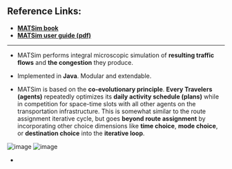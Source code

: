 ## Reference Links: 
 - [**MATSim book**](https://www.ubiquitypress.com/site/books/e/10.5334/baw/) 
 - [**MATSim user guide (pdf)**](http://ci.matsim.org:8080/job/MATSim-Book/ws/partOne-latest.pdf) 

________________________________________________

 - MATSim performs integral microscopic simulation of **resulting traffic flows** and **the congestion** they produce.  


 - Implemented in **Java**. Modular and extendable. 


 - MATSim is based on the **co-evolutionary principle**. **Every Travelers (agents)** repeatedly optimizes its **daily activity schedule (plans)** while in competition for space-time slots with all other agents on the transportation infrastructure. This is somewhat similar to the route assignment iterative cycle, but goes **beyond route assignment** by incorporating other choice dimensions like **time choice**, **mode choice**, or **destination choice** into the **iterative loop**.

![image](https://user-images.githubusercontent.com/88390140/134030107-72824015-2e63-4e73-802e-7b6baf35e683.png)
![image](https://user-images.githubusercontent.com/88390140/134051232-1744ffa2-4f27-4aa6-b390-f271add57799.png)


 - 

